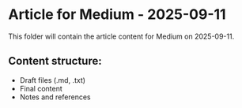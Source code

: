 # Article for Medium - 2025-09-11

This folder will contain the article content for Medium on 2025-09-11.

## Content structure:
- Draft files (.md, .txt)
- Final content
- Notes and references
